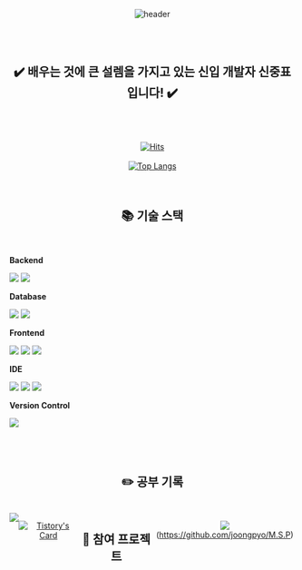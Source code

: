 <div align="center">

 
![header](https://capsule-render.vercel.app/api?type=Venom&color=A8B3BC&height=150&section=header&text=안녕하세요!&nbsp;신입&nbsp;개발자&nbsp;신중표입니다.&fontColor=838BC0&fontSize=40&animation=fadeIn&fontAlignY=55&desc=%20&descAlignY=62&descAlign=62)

<br/>
<br/>



## ✔️ 배우는 것에 큰 설렘을 가지고 있는 신입 개발자 신중표입니다! ✔️


<br/>
<br/>

[![Hits](https://hits.seeyoufarm.com/api/count/incr/badge.svg?url=https%3A%2F%2Fgithub.com%2Fjoongpyo&count_bg=%2332CCE3&title_bg=%23555555&icon=&icon_color=%23E7E7E7&title=hits&edge_flat=false)](https://hits.seeyoufarm.com)
<br/>
<br/>
[![Top Langs](https://github-readme-stats.vercel.app/api/top-langs/?username=893107&layout=compact)](https://github.com/anuraghazra/github-readme-stats)
 <br/>
 <br/>
 <br/>
 
 
  
## 📚 기술 스택
<br/>
<div style="display:flex; flex-direction:column; align-items:flex-start;">
    <!-- Backend -->
    <p><strong>Backend</strong></p>
    <div>
        <img src="https://img.shields.io/badge/Java-007396?style=for-the-badge&logo=Java&logoColor=white"> 
        <img src="https://img.shields.io/badge/Spring Boot-6DB33F?style=for-the-badge&logo=spring boot&logoColor=white"> 
    </div>
    <!-- Database -->
    <p><strong>Database</strong></p>
    <div>
        <img src="https://img.shields.io/badge/oracle-F80000?style=for-the-badge&logo=oracle&logoColor=white"> 
        <img src="https://img.shields.io/badge/mysql-4479A1?style=for-the-badge&logo=mysql&logoColor=white">         
    </div>   
    <!-- Frontend -->
    <p><strong>Frontend</strong></p>
    <div>
        <img src="https://img.shields.io/badge/html5-E34F26?style=flat-square&logo=html5&logoColor=white"> 
        <img src="https://img.shields.io/badge/css-1572B6?style=flat-square&logo=css3&logoColor=white"> 
        <img src="https://img.shields.io/badge/javascript-F7DF1E?style=flat-square&logo=javascript&logoColor=black">         
    </div>
    <!-- IDE -->
    <p><strong>IDE</strong></p>
    <div>
        <img src="https://img.shields.io/badge/IntelliJ-000000?style=for-the-badge&logo=IntelliJIDEA&logoColor=white">
        <img src="https://img.shields.io/badge/VSCode-007ACC?style=for-the-badge&logo=VisualStudioCode&logoColor=white"> 
        <img src="https://img.shields.io/badge/Eclipse-2C2255?style=for-the-badge&logo=Eclipse%20IDE&logoColor=white">
</div>
 <p><strong>Version Control</strong></p>
    <div>
        <img src="https://img.shields.io/badge/github-181717?style=for-the-badge&logo=github&logoColor=white">  
    </div><br>
</div>


   <br/>
   <br/>
 
## :pencil2: 공부 기록
<br/>
<div style="display:flex; flex-direction:row;">
<a href="https://tlswndvy.tistory.com">
        <img src="https://img.shields.io/badge/Tistory-DC4B4B?style=for-the-badge&logo=Tistory&logoColor=white"> 
 </a>
 <br/>

 [![Tistory's Card](https://github-readme-tistory-card.vercel.app/api?name=tlswndvy&theme=default)](https://tlswndvy.tistory.com/)

 <br/>
 <br/>

## 💾 참여 프로젝트
<img src="https://img.shields.io/badge/Java-007396?style=for-the-badge&logo=Java&logoColor=white">(https://github.com/joongpyo/M.S.P)

